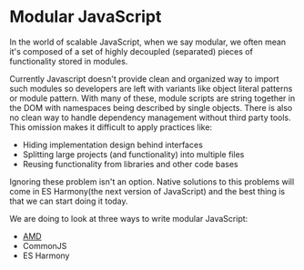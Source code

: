 # Modular JavaScript

In the world of scalable JavaScript, when we say modular, we often mean it's composed of a set of highly decoupled (separated) pieces of functionality stored in modules.

Currently Javascript doesn't provide clean and organized way to import such modules so developers are left with variants like object literal patterns or module pattern. With many of these, module scripts are string together in the DOM with namespaces being described by single objects. There is also no clean way to handle dependency management without third party tools. This omission makes it difficult to apply practices like:

- Hiding implementation design behind interfaces
- Splitting large projects (and functionality) into multiple files
- Reusing functionality from libraries and other code bases

Ignoring these problem isn't an option. Native solutions to this problems will come in ES Harmony(the next version of JavaScript) and the best thing is that we can start doing it today.

We are doing to look at three ways to write modular JavaScript:

- [AMD](https://github.com/KleoPetroff/modular-javascript/tree/master/AMD)
- CommonJS
- ES Harmony